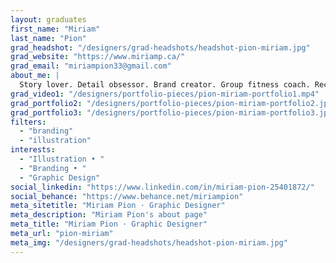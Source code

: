 ```yaml
---
layout: graduates
first_name: "Miriam"
last_name: "Pion"
grad_headshot: "/designers/grad-headshots/headshot-pion-miriam.jpg"
grad_website: "https://www.miriamp.ca/"
grad_email: "miriampion33@gmail.com"
about_me: |
  Story lover. Detail obsessor. Brand creator. Group fitness coach. Recipe addict. Outdoor enthusiast.
grad_video1: "/designers/portfolio-pieces/pion-miriam-portfolio1.mp4"
grad_portfolio2: "/designers/portfolio-pieces/pion-miriam-portfolio2.jpg"
grad_portfolio3: "/designers/portfolio-pieces/pion-miriam-portfolio3.jpg"
filters:
  - "branding"
  - "illustration"
interests:
  - "Illustration • "
  - "Branding • "
  - "Graphic Design"
social_linkedin: "https://www.linkedin.com/in/miriam-pion-25401872/"
social_behance: "https://www.behance.net/miriampion"
meta_sitetitle: "Miriam Pion · Graphic Designer"
meta_description: "Miriam Pion's about page"
meta_title: "Miriam Pion · Graphic Designer"
meta_url: "pion-miriam"
meta_img: "/designers/grad-headshots/headshot-pion-miriam.jpg"
---
```

